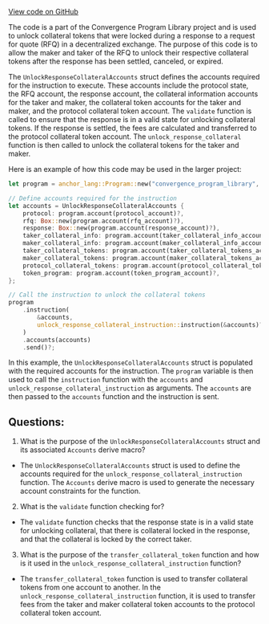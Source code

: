 [View code on GitHub](https://github.com/convergence-rfq/convergence-program-library/rfq/program/src/instructions/rfq/unlock_response_collateral.rs)

The code is a part of the Convergence Program Library project and is used to unlock collateral tokens that were locked during a response to a request for quote (RFQ) in a decentralized exchange. The purpose of this code is to allow the maker and taker of the RFQ to unlock their respective collateral tokens after the response has been settled, canceled, or expired. 

The `UnlockResponseCollateralAccounts` struct defines the accounts required for the instruction to execute. These accounts include the protocol state, the RFQ account, the response account, the collateral information accounts for the taker and maker, the collateral token accounts for the taker and maker, and the protocol collateral token account. The `validate` function is called to ensure that the response is in a valid state for unlocking collateral tokens. If the response is settled, the fees are calculated and transferred to the protocol collateral token account. The `unlock_response_collateral` function is then called to unlock the collateral tokens for the taker and maker.

Here is an example of how this code may be used in the larger project:

```rust
let program = anchor_lang::Program::new("convergence_program_library", program_id, client);

// Define accounts required for the instruction
let accounts = UnlockResponseCollateralAccounts {
    protocol: program.account(protocol_account)?,
    rfq: Box::new(program.account(rfq_account)?),
    response: Box::new(program.account(response_account)?),
    taker_collateral_info: program.account(taker_collateral_info_account)?,
    maker_collateral_info: program.account(maker_collateral_info_account)?,
    taker_collateral_tokens: program.account(taker_collateral_tokens_account)?,
    maker_collateral_tokens: program.account(maker_collateral_tokens_account)?,
    protocol_collateral_tokens: program.account(protocol_collateral_tokens_account)?,
    token_program: program.account(token_program_account)?,
};

// Call the instruction to unlock the collateral tokens
program
    .instruction(
        &accounts,
        unlock_response_collateral_instruction::instruction(&accounts)?,
    )
    .accounts(accounts)
    .send()?;
```

In this example, the `UnlockResponseCollateralAccounts` struct is populated with the required accounts for the instruction. The `program` variable is then used to call the `instruction` function with the `accounts` and `unlock_response_collateral_instruction` as arguments. The `accounts` are then passed to the `accounts` function and the instruction is sent.
## Questions: 
 1. What is the purpose of the `UnlockResponseCollateralAccounts` struct and its associated `Accounts` derive macro?
- The `UnlockResponseCollateralAccounts` struct is used to define the accounts required for the `unlock_response_collateral_instruction` function. The `Accounts` derive macro is used to generate the necessary account constraints for the function.

2. What is the `validate` function checking for?
- The `validate` function checks that the response state is in a valid state for unlocking collateral, that there is collateral locked in the response, and that the collateral is locked by the correct taker.

3. What is the purpose of the `transfer_collateral_token` function and how is it used in the `unlock_response_collateral_instruction` function?
- The `transfer_collateral_token` function is used to transfer collateral tokens from one account to another. In the `unlock_response_collateral_instruction` function, it is used to transfer fees from the taker and maker collateral token accounts to the protocol collateral token account.